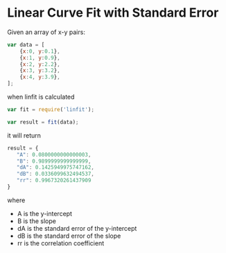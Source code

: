 Linear Curve Fit with Standard Error 
====================================

Given an array of x-y pairs:

```javascript
var data = [
    {x:0, y:0.1},
    {x:1, y:0.9},
    {x:2, y:2.2},
    {x:3, y:3.2},
    {x:4, y:3.9},
];
```

when linfit is calculated

```javascript
var fit = require('linfit');

var result = fit(data);

```

it will return 

```javascript
result = {
   "A": 0.0800000000000003,
   "B": 0.9899999999999999,
   "dA": 0.1425949975747162,
   "dB": 0.0336099632494537,
   "rr": 0.9967320261437909
}
```

where 

 * A is the y-intercept
 * B is the slope
 * dA is the standard error of the y-intercept
 * dB is the standard error of the slope
 * rr is the correlation coefficient


